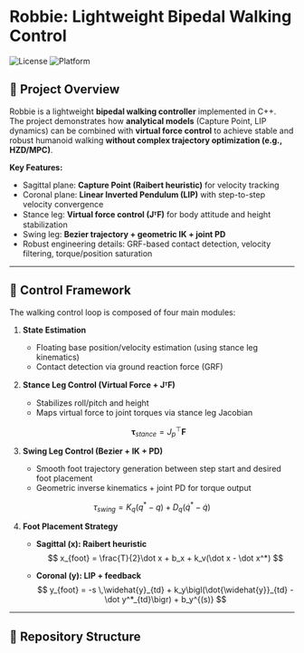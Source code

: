 # Robbie: Lightweight Bipedal Walking Control

![License](https://img.shields.io/badge/license-MIT-blue.svg)
![Platform](https://img.shields.io/badge/platform-MuJoCo%20%7C%20C++-green)

## 📌 Project Overview
Robbie is a lightweight **bipedal walking controller** implemented in C++.  
The project demonstrates how **analytical models** (Capture Point, LIP dynamics) can be combined with **virtual force control** to achieve stable and robust humanoid walking **without complex trajectory optimization (e.g., HZD/MPC)**.

**Key Features:**
- Sagittal plane: **Capture Point (Raibert heuristic)** for velocity tracking
- Coronal plane: **Linear Inverted Pendulum (LIP)** with step-to-step velocity convergence
- Stance leg: **Virtual force control (JᵀF)** for body attitude and height stabilization
- Swing leg: **Bezier trajectory + geometric IK + joint PD**
- Robust engineering details: GRF-based contact detection, velocity filtering, torque/position saturation

---

## 🚀 Control Framework
The walking control loop is composed of four main modules:

1. **State Estimation**  
   - Floating base position/velocity estimation (using stance leg kinematics)  
   - Contact detection via ground reaction force (GRF)  

2. **Stance Leg Control (Virtual Force + JᵀF)**  
   - Stabilizes roll/pitch and height  
   - Maps virtual force to joint torques via stance leg Jacobian  

   $$
   \boldsymbol{\tau}_{stance} = J_p^\top \mathbf{F}
   $$

3. **Swing Leg Control (Bezier + IK + PD)**  
   - Smooth foot trajectory generation between step start and desired foot placement  
   - Geometric inverse kinematics + joint PD for torque output  

  $$
   \tau_{swing} = K_q (q^* - q) + D_q (\dot q^* - \dot q)
  $$


4. **Foot Placement Strategy**  
   - **Sagittal (x): Raibert heuristic**
     $$
      x_{foot} = \frac{T}{2}\dot x + b_x + k_v(\dot x - \dot x^*)
     $$

   - **Coronal (y): LIP + feedback**
     $$
      y_{foot} = -s \,\widehat{y}_{td} + k_y\bigl(\dot{\widehat{y}}_{td} - \dot y^*_{td}\bigr) + b_y^{(s)}
     $$


---

## 📂 Repository Structure
